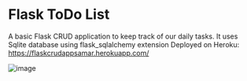 # Flask ToDo List

A basic Flask CRUD application to keep track of our daily tasks.
It uses Sqlite database using flask_sqlalchemy extension
Deployed on Heroku:
https://flaskcrudappsamar.herokuapp.com/

![image](https://user-images.githubusercontent.com/56433539/120593362-ffa57180-c45c-11eb-8d18-3b4b250b6292.png)
